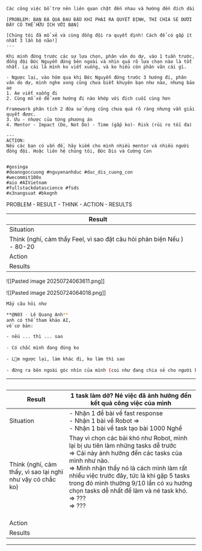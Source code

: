 ```bash
Các công việc bổ trợ nên liên quan chặt đến nhau và hướng đến đích dài hạn :3
```

```
[PROBLEM: BẠN ĐÃ QUÁ ĐAU ĐẦU KHI PHẢI RA QUYẾT ĐỊNH, THÌ CHIA SẺ DƯỚI ĐÂY CÓ THỂ HỮU ÍCH VỚI BẠN]  
  
[Chúng tôi đã mổ xẻ và cùng đồng đội ra quyết định! Cách để có gấp ít nhất 3 lần bộ não!]  
---  
  
Khi minh đứng trước các sự lựa chọn, phân vân do dự, vào 1 tuần trước, đồng đội Đức Nguyễn đứng bên ngoài và nhìn quá rõ lựa chọn nào là tốt nhất. Lạ cái là mình ko viết xuống, và ko hiểu còn phân vân cái gì.  
  
- Ngược lại, vào hôm qua khi Đức Nguyễn đứng trước 3 hướng đi, phân vân do dự, mình nghe xong cũng chưa biết khuyên bạn như nào, nhưng bảo ae  
1. Ae viết xuống đi  
2. Cùng mổ xẻ để xem hướng đi nào khớp với đích cuối cùng hơn  
  
Framework phân tích 2 đứa sử dụng cũng chưa quá rõ ràng nhưng vẫn giải quyết được.  
3. Ưu - nhược của từng phương án  
4. Mentor - Impact (Do, Not Do) - Time (gấp ko)- Risk (rủi ro tối đa)  
  
---  
ACTION:  
Nếu các bạn có vấn đề, hãy kiếm cho mình nhiều mentor và nhiều người đồng đội. Hoặc liên hệ chúng tôi, Đức Dis và Cường Con  
  

#gosinga
#doanngoccuong #nguyenanhduc #duc_dis_cuong_con
#wecommit100x 
#aio #AIVietnam
#fullstackdatascience #fsds
#x3nangsuat #bkegnh
```

PROBLEM - RESULT - THINK - ACTION - RESULTS

| Result                                                                 | <br>     |
| ---------------------------------------------------------------------- | -------- |
| Situation                                                              |          |
| Think (nghĩ, cảm thấy Feel, vì sao đặt câu hỏi phản biện Nếu ) - 80-20 | <br><br> |
| Action                                                                 | <br>     |
| Results                                                                |          |
![[Pasted image 20250724063611.png]]

![[Pasted image 20250724064018.png]]

```bash
Mấy câu hỏi như 

**@N03 - Lê Quang Anh**  
anh có thể tham khảo AI,  
về cơ bản:  

- nếu ... thì ... sao  
    
- Có chắc mình đang đúng ko  
    
- Lm ngược lại, làm khác đi, ko làm thì sao  
    
- đứng ra bên ngoài góc nhìn của mình (coi như đang chia sẻ cho người khác, ... thường đưa lời khuyên cho Huynh đệ khác dễ hơn nhiều ạ)
```

--- 
## 


| Result                                                     | 1 task làm dở? Né việc đã ảnh hưởng đến kết quả công việc của mình<br>                                                                                                                                                                                                                                                                                 |
| ---------------------------------------------------------- | ------------------------------------------------------------------------------------------------------------------------------------------------------------------------------------------------------------------------------------------------------------------------------------------------------------------------------------------------------ |
| Situation                                                  | - Nhận 1 đề bài về fast response <br>- Nhận 1 bài về Robot =><br>- Nhận 1 bài về task tạo bài 1000 Nghề <br>                                                                                                                                                                                                                                           |
| Think (nghĩ, cảm thấy, vì sao lại nghĩ như vậy có chắc ko) | Thay vì chọn các bài khó như Robot, mình lại bị ưu tiên làm những tasks dễ trước <br>=> Cái này ảnh hưởng đến các tasks của mình như nào. <br>=> Mình nhận thấy nó là cách mình làm rất nhiều việc trước đây, tức là khi gặp 5 tasks trong đó mình thường 9/10 lần có xu hướng chọn tasks dễ nhất để làm và né task khó. <br>=> ??? <br>=> ???<br><br> |
| Action                                                     | <br>                                                                                                                                                                                                                                                                                                                                                   |
| Results                                                    |                                                                                                                                                                                                                                                                                                                                                        |


---

